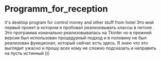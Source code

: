 # Programm_for_reception
it's desktop program for control money and other stuff from hotel
Это мой первый проект в котором я пробовал реализовывать классы в питоне . Это программа изначально реализовывалась на Tkinter  но в прежней версии был использован процедурный подход  и в половину не был реализован функционал, который сейчас есть здесь. Я знаю что это выглядит ужасно и прошу всех кому не сложно подсказать и направить на пусть истинный ))) 
